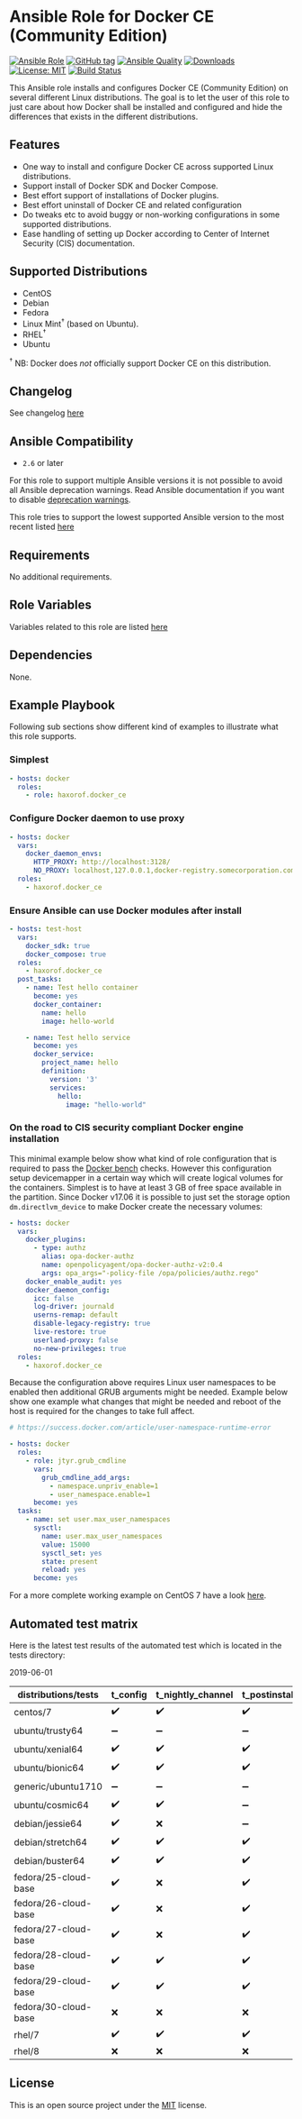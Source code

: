 # Ansible Role for Docker CE (Community Edition)

[![Ansible Role](https://img.shields.io/ansible/role/38776.svg?style=popout-square)](https://galaxy.ansible.com/haxorof/docker_ce/)
[![GitHub tag](https://img.shields.io/github/tag/haxorof/ansible-role-docker-ce.svg?style=popout-square)](https://github.com/haxorof/ansible-role-docker-ce)
[![Ansible Quality](https://img.shields.io/ansible/quality/38776.svg?style=popout-square)](https://galaxy.ansible.com/haxorof/docker_ce/)
[![Downloads](https://img.shields.io/ansible/role/d/38776.svg?style=popout-square)](https://galaxy.ansible.com/haxorof/docker_ce/)
[![License: MIT](https://img.shields.io/badge/License-MIT-yellow.svg?style=popout-square)](https://github.com/haxorof/ansible-role-docker-ce/blob/master/LICENSE)
[![Build Status](https://img.shields.io/travis/com/haxorof/ansible-role-docker-ce/master.svg?style=popout-square)](https://travis-ci.com/haxorof/ansible-role-docker-ce)

This Ansible role installs and configures Docker CE (Community Edition) on several different Linux distributions. The goal is to let the
user of this role to just care about how Docker shall be installed and configured and hide the differences that exists in the
different distributions.

## Features

- One way to install and configure Docker CE across supported Linux distributions.
- Support install of Docker SDK and Docker Compose.
- Best effort support of installations of Docker plugins.
- Best effort uninstall of Docker CE and related configuration
- Do tweaks etc to avoid buggy or non-working configurations in some supported distributions.
- Ease handling of setting up Docker according to Center of Internet Security (CIS) documentation.

## Supported Distributions

- CentOS
- Debian
- Fedora
- Linux Mint<sup>†</sup> (based on Ubuntu).
- RHEL<sup>†</sup>
- Ubuntu

<sup>†</sup> NB: Docker does _not_ officially support Docker CE on this distribution.

## Changelog

See changelog [here](https://github.com/haxorof/ansible-role-docker-ce/blob/master/CHANGELOG.md)

## Ansible Compatibility

- `2.6` or later

For this role to support multiple Ansible versions it is not possible to avoid all Ansible deprecation warnings. Read Ansible documentation if you want to disable [deprecation warnings](http://docs.ansible.com/ansible/latest/reference_appendices/config.html#deprecation-warnings).

This role tries to support the lowest supported Ansible version to the most recent listed [here](https://docs.ansible.com/ansible/latest/reference_appendices/release_and_maintenance.html)

## Requirements

No additional requirements.

## Role Variables

Variables related to this role are listed [here](https://github.com/haxorof/ansible-role-docker-ce/blob/master/defaults/main.yml)

## Dependencies

None.

## Example Playbook

Following sub sections show different kind of examples to illustrate what this role supports.

### Simplest

```yaml
- hosts: docker
  roles:
    - role: haxorof.docker_ce
```

### Configure Docker daemon to use proxy

```yaml
- hosts: docker
  vars:
    docker_daemon_envs:
      HTTP_PROXY: http://localhost:3128/
      NO_PROXY: localhost,127.0.0.1,docker-registry.somecorporation.com
  roles:
    - haxorof.docker_ce
```

### Ensure Ansible can use Docker modules after install

```yaml
- hosts: test-host
  vars:
    docker_sdk: true
    docker_compose: true
  roles:
    - haxorof.docker_ce
  post_tasks:
    - name: Test hello container
      become: yes
      docker_container:
        name: hello
        image: hello-world

    - name: Test hello service
      become: yes
      docker_service:
        project_name: hello
        definition:
          version: '3'
          services:
            hello:
              image: "hello-world"
```

### On the road to CIS security compliant Docker engine installation

This minimal example below show what kind of role configuration that is required to pass the [Docker bench](https://github.com/docker/docker-bench-security) checks.
However this configuration setup devicemapper in a certain way which will create logical volumes for the containers. Simplest is to have at least 3 GB of free space available in the partition. Since Docker v17.06 it is possible to just set the storage option `dm.directlvm_device` to make Docker create the necessary volumes:

```yaml
- hosts: docker
  vars:
    docker_plugins:
      - type: authz
        alias: opa-docker-authz
        name: openpolicyagent/opa-docker-authz-v2:0.4
        args: opa_args="-policy-file /opa/policies/authz.rego"
    docker_enable_audit: yes
    docker_daemon_config:
      icc: false
      log-driver: journald
      userns-remap: default
      disable-legacy-registry: true
      live-restore: true
      userland-proxy: false
      no-new-privileges: true
  roles:
    - haxorof.docker_ce
```

Because the configuration above requires Linux user namespaces to be enabled then additional GRUB arguments might be needed. Example below show one example what changes that might be needed and reboot of the host is required for the changes to take full affect.

```yaml
# https://success.docker.com/article/user-namespace-runtime-error

- hosts: docker
  roles:
    - role: jtyr.grub_cmdline
      vars:
        grub_cmdline_add_args:
          - namespace.unpriv_enable=1
          - user_namespace.enable=1
      become: yes
  tasks:
    - name: set user.max_user_namespaces
      sysctl:
        name: user.max_user_namespaces
        value: 15000
        sysctl_set: yes
        state: present
        reload: yes
      become: yes
```

For a more complete working example on CentOS 7 have a look [here](https://github.com/haxorof/ansible-role-docker-ce/blob/master/tests/experimental/cis).

## Automated test matrix

Here is the latest test results of the automated test which is located in the tests directory:

2019-06-01

| distributions/tests  | t_config           | t_nightly_channel  | t_postinstall      | t_old_docker       | t_devicemapper_config | t_auditd           | t_docker_compatibility |
|----------------------|--------------------|--------------------|--------------------|--------------------|-----------------------|--------------------|------------------------|
| centos/7             | :heavy_check_mark: | :heavy_check_mark: | :heavy_check_mark: | :heavy_check_mark: | :heavy_check_mark:    | :heavy_check_mark: | :heavy_minus_sign:     |
| ubuntu/trusty64      | :heavy_minus_sign: | :heavy_minus_sign: | :heavy_minus_sign: | :heavy_minus_sign: | :heavy_minus_sign:    | :heavy_minus_sign: | :heavy_check_mark:     |
| ubuntu/xenial64      | :heavy_check_mark: | :heavy_check_mark: | :heavy_check_mark: | :heavy_minus_sign: | :x:                   | :heavy_minus_sign: | :heavy_minus_sign:     |
| ubuntu/bionic64      | :heavy_check_mark: | :heavy_check_mark: | :heavy_check_mark: | :heavy_minus_sign: | :x:                   | :heavy_minus_sign: | :heavy_minus_sign:     |
| generic/ubuntu1710   | :heavy_minus_sign: | :heavy_minus_sign: | :heavy_minus_sign: | :heavy_minus_sign: | :heavy_minus_sign:    | :heavy_minus_sign: | :heavy_check_mark:     |
| ubuntu/cosmic64      | :heavy_check_mark: | :heavy_check_mark: | :heavy_minus_sign: | :heavy_minus_sign: | :x:                   | :heavy_minus_sign: | :heavy_minus_sign:     |
| debian/jessie64      | :heavy_check_mark: | :x:                | :heavy_minus_sign: | :heavy_minus_sign: | :heavy_check_mark:    | :heavy_minus_sign: | :heavy_minus_sign:     |
| debian/stretch64     | :heavy_check_mark: | :heavy_check_mark: | :heavy_check_mark: | :heavy_minus_sign: | :x:                   | :heavy_minus_sign: | :heavy_minus_sign:     |
| debian/buster64      | :heavy_check_mark: | :heavy_check_mark: | :heavy_check_mark: | :heavy_minus_sign: | :x:                   | :heavy_minus_sign: | :heavy_minus_sign:     |
| fedora/25-cloud-base | :heavy_check_mark: | :x:                | :heavy_check_mark: | :heavy_minus_sign: | :heavy_check_mark:    | :heavy_minus_sign: | :heavy_minus_sign:     |
| fedora/26-cloud-base | :heavy_check_mark: | :x:                | :heavy_check_mark: | :heavy_minus_sign: | :heavy_check_mark:    | :heavy_minus_sign: | :heavy_minus_sign:     |
| fedora/27-cloud-base | :heavy_check_mark: | :x:                | :heavy_check_mark: | :heavy_minus_sign: | :heavy_check_mark:    | :heavy_minus_sign: | :heavy_minus_sign:     |
| fedora/28-cloud-base | :heavy_check_mark: | :heavy_check_mark: | :heavy_check_mark: | :heavy_minus_sign: | :heavy_check_mark:    | :heavy_minus_sign: | :heavy_minus_sign:     |
| fedora/29-cloud-base | :heavy_check_mark: | :heavy_check_mark: | :heavy_check_mark: | :heavy_minus_sign: | :heavy_check_mark:    | :heavy_minus_sign: | :heavy_minus_sign:     |
| fedora/30-cloud-base | :x:                | :x:                | :x:                | :heavy_minus_sign: | :x:                   | :x:                | :heavy_minus_sign:     |
| rhel/7               | :heavy_check_mark: | :heavy_check_mark: | :heavy_check_mark: | :heavy_minus_sign: | :heavy_check_mark:    | :heavy_check_mark: | :heavy_minus_sign:     |
| rhel/8               | :x:                | :x:                | :x:                | :heavy_minus_sign: | :heavy_minus_sign:    | :x:                | :heavy_minus_sign:     |

## License

This is an open source project under the [MIT](https://github.com/haxorof/ansible-role-docker-ce/blob/master/LICENSE) license.
